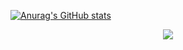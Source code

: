 <!-- 标题 + 个人描述, emoji 取自: http://emojihomepage.com -->

[![Anurag's GitHub stats](https://github-readme-stats.vercel.app/api?username=ligdy7)](https://github.com/anuraghazra/github-readme-stats)

<p align="center">
  <img src="https://streak-stats.demolab.com?user=ligdy7&border_radius=0.4&card_width=700" />
</p>


